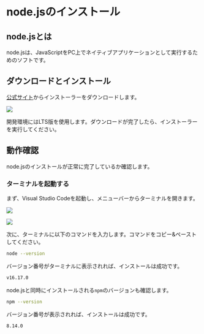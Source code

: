 # node.jsのインストール

## node.jsとは

node.jsは、JavaScriptをPC上でネイティブアプリケーションとして実行するためのソフトです。

## ダウンロードとインストール

[公式サイト](https://nodejs.org/ja/)からインストーラーをダウンロードします。

![](https://www.evernote.com/l/AAl5BI110RhDQ7XHB8krSA27xnkCp3v6gmAB/image.png)

開発環境にはLTS版を使用します。ダウンロードが完了したら、インストーラーを実行してください。

## 動作確認

node.jsのインストールが正常に完了しているか確認します。

### ターミナルを起動する

まず、Visual Studio Codeを起動し、メニューバーからターミナルを開きます。

![](https://www.evernote.com/l/AAn2imSSHXFLpYnOXiTXZessAGhDmHkIjp0B/image.png)

![](https://www.evernote.com/l/AAlhpeUMRM1LyooN3JxkbVl3eGoVVkVM0UgB/image.png)

次に、ターミナルに以下のコマンドを入力します。コマンドをコピー&ペーストしてください。

```bash
node --version
```

バージョン番号がターミナルに表示されれば、インストールは成功です。

```bash
v16.17.0
```

node.jsと同時にインストールされる`npm`のバージョンも確認します。

```bash
npm --version
```

バージョン番号が表示されれば、インストールは成功です。

```bash
8.14.0
```

